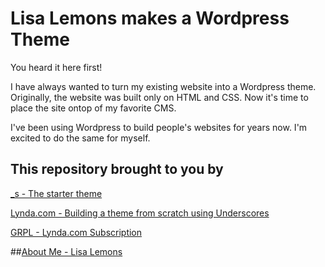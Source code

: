 # Lisa Lemons makes a Wordpress Theme

You heard it here first!

I have always wanted to turn my existing website into a Wordpress theme. Originally, the website was built only on HTML and CSS. Now it's time to place the site ontop of my favorite CMS.

I've been using Wordpress to build people's websites for years now. I'm excited to do the same for myself.

## This repository brought to you by
[_s - The starter theme](https://github.com/automattic/_s)

[Lynda.com - Building a theme from scratch using Underscores](https://www.lynda.com/WordPress-tutorials/WordPress-Building-Themes-from-Scratch-Using-Underscores/491704-2.html)

[GRPL - Lynda.com Subscription](https://www.grpl.org/life-long-learning-lynda/)

##[About Me - Lisa Lemons](https://about.me/lisalemons)


